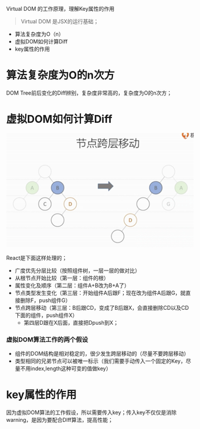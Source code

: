 Virtual DOM 的工作原理，理解Key属性的作用

> Virtual DOM 是JSX的运行基础；

- 算法复杂度为O（n）
- 虚拟DOM如何计算Diff
- key属性的作用

# 算法复杂度为O的n次方

DOM Tree前后变化的Diff辨别，复杂度非常高的，复杂度为O的n次方；

# 虚拟DOM如何计算Diff

![](./img/virtual-dom.png)

React是下面这样处理的；

- 广度优先分层比较（按照组件树，一层一层的做对比）
- 从根节点开始比较（第一层：组件的根）
- 属性变化及顺序（第二层：组件A+B改为B+A了）
- 节点类型发生变化（第三层：开始组件A后跟F；现在改为组件A后跟G，就直接删除F，push组件G）
- 节点跨层移动（第三层：B后跟CD，变成了B后跟X，会直接删除CD以及CD下面的组件，push组件X）
    - 第四层D跟在X后面，直接把Dpush到X；

### 虚拟DOM算法工作的两个假设

- 组件的DOM结构是相对稳定的，很少发生跨层移动的（尽量不要跨层移动）
- 类型相同的兄弟节点可以被唯一标示（我们需要手动传入一个固定的Key，尽量不用index,length这种可变的值做key）

#  key属性的作用

因为虚拟DOM算法的工作假设，所以需要传入key；传入key不仅仅是消除warning，是因为要配合DIff算法，提高性能；